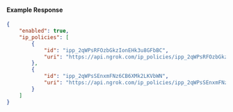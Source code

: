 <!-- Code generated for API Clients. DO NOT EDIT. -->

#### Example Response

```json
{
	"enabled": true,
	"ip_policies": [
		{
			"id": "ipp_2qWPsRFOzbGkzIonEHk3u8GFbBC",
			"uri": "https://api.ngrok.com/ip_policies/ipp_2qWPsRFOzbGkzIonEHk3u8GFbBC"
		},
		{
			"id": "ipp_2qWPsSEnxmFNz6CB6XMk2LKVbWN",
			"uri": "https://api.ngrok.com/ip_policies/ipp_2qWPsSEnxmFNz6CB6XMk2LKVbWN"
		}
	]
}
```
